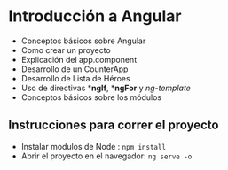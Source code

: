# Introducción a Angular

- Conceptos básicos sobre Angular
- Como crear un proyecto
- Explicación del app.component
- Desarrollo de un CounterApp
- Desarrollo de Lista de Héroes
- Uso de directivas ***ngIf**, ***ngFor** y *ng-template*
- Conceptos básicos sobre los módulos

## Instrucciones para correr el proyecto

- Instalar modulos de Node : `npm install `
- Abrir el proyecto en el navegador: `ng serve -o`
